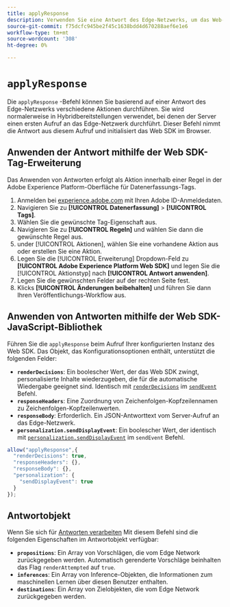```yaml
---
title: applyResponse
description: Verwenden Sie eine Antwort des Edge-Netzwerks, um das Web-SDK zu initialisieren.
source-git-commit: f75dcfc945be2f45c1638bdd4d670288aef6e1e6
workflow-type: tm+mt
source-wordcount: '308'
ht-degree: 0%

---
```


# `applyResponse`

Die `applyResponse` -Befehl können Sie basierend auf einer Antwort des Edge-Netzwerks verschiedene Aktionen durchführen. Sie wird normalerweise in Hybridbereitstellungen verwendet, bei denen der Server einen ersten Aufruf an das Edge-Netzwerk durchführt. Dieser Befehl nimmt die Antwort aus diesem Aufruf und initialisiert das Web SDK im Browser.

## Anwenden der Antwort mithilfe der Web SDK-Tag-Erweiterung

Das Anwenden von Antworten erfolgt als Aktion innerhalb einer Regel in der Adobe Experience Platform-Oberfläche für Datenerfassungs-Tags.

1. Anmelden bei [experience.adobe.com](https://experience.adobe.com) mit Ihren Adobe ID-Anmeldedaten.
1. Navigieren Sie zu **[!UICONTROL Datenerfassung]** > **[!UICONTROL Tags]**.
1. Wählen Sie die gewünschte Tag-Eigenschaft aus.
1. Navigieren Sie zu **[!UICONTROL Regeln]** und wählen Sie dann die gewünschte Regel aus.
1. under [!UICONTROL Aktionen], wählen Sie eine vorhandene Aktion aus oder erstellen Sie eine Aktion.
1. Legen Sie die [!UICONTROL Erweiterung] Dropdown-Feld zu **[!UICONTROL Adobe Experience Platform Web SDK]** und legen Sie die [!UICONTROL Aktionstyp] nach **[!UICONTROL Antwort anwenden]**.
1. Legen Sie die gewünschten Felder auf der rechten Seite fest.
1. Klicks **[!UICONTROL Änderungen beibehalten]** und führen Sie dann Ihren Veröffentlichungs-Workflow aus.

## Anwenden von Antworten mithilfe der Web SDK-JavaScript-Bibliothek

Führen Sie die `applyResponse` beim Aufruf Ihrer konfigurierten Instanz des Web SDK. Das Objekt, das Konfigurationsoptionen enthält, unterstützt die folgenden Felder:

* **`renderDecisions`**: Ein boolescher Wert, der das Web SDK zwingt, personalisierte Inhalte wiederzugeben, die für die automatische Wiedergabe geeignet sind. Identisch mit [`renderDecisions`](sendevent/renderdecisions.md) im [`sendEvent`](sendevent/overview.md) Befehl.
* **`responseHeaders`**: Eine Zuordnung von Zeichenfolgen-Kopfzeilennamen zu Zeichenfolgen-Kopfzeilenwerten.
* **`responseBody`**: Erforderlich. Ein JSON-Antworttext vom Server-Aufruf an das Edge-Netzwerk.
* **`personalization.sendDisplayEvent`**: Ein boolescher Wert, der identisch mit [`personalization.sendDisplayEvent`](sendevent/personalization.md) im `sendEvent` Befehl.

```js
allow("applyResponse",{
  "renderDecisions": true,
  "responseHeaders": {},
  "responseBody": {},
  "personalization": {
    "sendDisplayEvent": true
  }
});
```

## Antwortobjekt

Wenn Sie sich für [Antworten verarbeiten](command-responses.md) Mit diesem Befehl sind die folgenden Eigenschaften im Antwortobjekt verfügbar:

* **`propositions`**: Ein Array von Vorschlägen, die vom Edge Network zurückgegeben werden. Automatisch gerenderte Vorschläge beinhalten das Flag `renderAttempted` auf `true`.
* **`inferences`**: Ein Array von Inference-Objekten, die Informationen zum maschinellen Lernen über diesen Benutzer enthalten.
* **`destinations`**: Ein Array von Zielobjekten, die vom Edge Network zurückgegeben werden.
